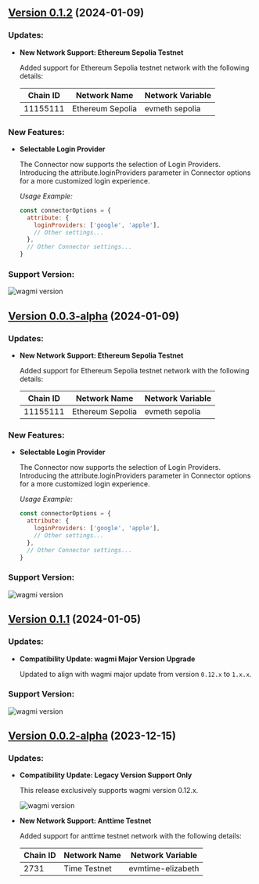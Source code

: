 ## [Version 0.1.2](https://github.com/WepinWallet/wepin-wagmi-connector/releases/tag/v0.1.2) (2024-01-09)

### Updates:

- **New Network Support: Ethereum Sepolia Testnet**

  Added support for Ethereum Sepolia testnet network with the following details:

  | Chain ID | Network Name     | Network Variable |
  | -------- | ---------------- | ---------------- |
  | 11155111 | Ethereum Sepolia | evmeth sepolia   |

### New Features:

- **Selectable Login Provider**

  The Connector now supports the selection of Login Providers. Introducing the attribute.loginProviders parameter in Connector options for a more customized login experience.

  _Usage Example:_

  ```js
  const connectorOptions = {
    attribute: {
      loginProviders: ['google', 'apple'],
      // Other settings...
    },
    // Other Connector settings...
  }
  ```

### Support Version:

![wagmi version](https://img.shields.io/badge/wagmi-1.x.x-green)

## [Version 0.0.3-alpha](https://github.com/WepinWallet/wepin-wagmi-connector/releases/tag/v0.0.3-alpha) (2024-01-09)

### Updates:

- **New Network Support: Ethereum Sepolia Testnet**

  Added support for Ethereum Sepolia testnet network with the following details:

  | Chain ID | Network Name     | Network Variable |
  | -------- | ---------------- | ---------------- |
  | 11155111 | Ethereum Sepolia | evmeth sepolia   |

### New Features:

- **Selectable Login Provider**

  The Connector now supports the selection of Login Providers. Introducing the attribute.loginProviders parameter in Connector options for a more customized login experience.

  _Usage Example:_

  ```js
  const connectorOptions = {
    attribute: {
      loginProviders: ['google', 'apple'],
      // Other settings...
    },
    // Other Connector settings...
  }
  ```

### Support Version:

![wagmi version](https://img.shields.io/badge/wagmi-0.12.x-green)

## [Version 0.1.1](https://github.com/WepinWallet/wepin-wagmi-connector/releases/tag/v0.1.1) (2024-01-05)

### Updates:

- **Compatibility Update: wagmi Major Version Upgrade**

  Updated to align with wagmi major update from version `0.12.x` to `1.x.x`.

### Support Version:

![wagmi version](https://img.shields.io/badge/wagmi-1.x.x-green)

## [Version 0.0.2-alpha](https://github.com/WepinWallet/wepin-wagmi-connector/releases/tag/v0.0.2-alpha) (2023-12-15)

### Updates:

- **Compatibility Update: Legacy Version Support Only**

  This release exclusively supports wagmi version 0.12.x.

  ![wagmi version](https://img.shields.io/badge/wagmi-0.12.x-green)

- **New Network Support: Anttime Testnet**

  Added support for anttime testnet network with the following details:

  | Chain ID | Network Name | Network Variable  |
  | -------- | ------------ | ----------------- |
  | 2731     | Time Testnet | evmtime-elizabeth |
